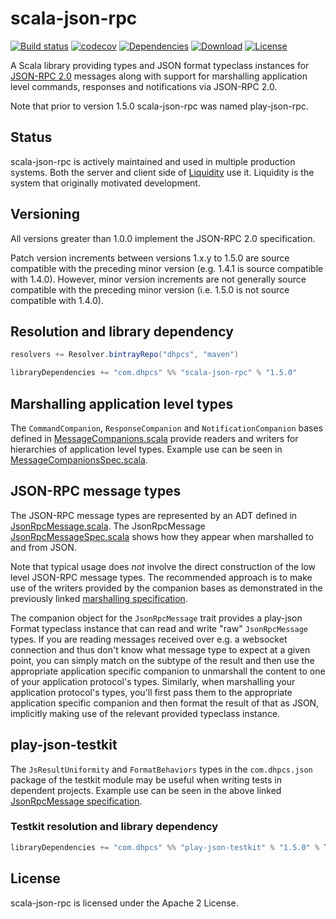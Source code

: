 scala-json-rpc
==============

[![Build status](https://travis-ci.org/dhpcs/scala-json-rpc.svg?branch=master)](https://travis-ci.org/dhpcs/scala-json-rpc)
[![codecov](https://codecov.io/gh/dhpcs/scala-json-rpc/branch/master/graph/badge.svg)](https://codecov.io/gh/dhpcs/scala-json-rpc)
[![Dependencies](https://app.updateimpact.com/badge/835521161172488192/scala-json-rpc-root.svg?config=compile)](https://app.updateimpact.com/latest/835521161172488192/scala-json-rpc-root)
[![Download](https://api.bintray.com/packages/dhpcs/maven/scala-json-rpc/images/download.svg)](https://bintray.com/dhpcs/maven/scala-json-rpc/_latestVersion)
[![License](https://img.shields.io/badge/License-Apache%202.0-blue.svg)](https://opensource.org/licenses/Apache-2.0)

A Scala library providing types and JSON format typeclass instances for
[JSON-RPC 2.0](http://www.jsonrpc.org/specification) messages along with support for marshalling application level
commands, responses and notifications via JSON-RPC 2.0.

Note that prior to version 1.5.0 scala-json-rpc was named play-json-rpc.


Status
------

scala-json-rpc is actively maintained and used in multiple production systems. Both the server and client side of
[Liquidity](https://play.google.com/store/apps/details?id=com.dhpcs.liquidity) use it. Liquidity is the system that
originally motivated development.


Versioning
----------

All versions greater than 1.0.0 implement the JSON-RPC 2.0 specification.

Patch version increments between versions 1.x.y to 1.5.0 are source compatible with the preceding minor version (e.g.
1.4.1 is source compatible with 1.4.0). However, minor version increments are not generally source compatible with the
preceding minor version (i.e. 1.5.0 is not source compatible with 1.4.0).


Resolution and library dependency
---------------------------------

```scala
resolvers += Resolver.bintrayRepo("dhpcs", "maven")

libraryDependencies += "com.dhpcs" %% "scala-json-rpc" % "1.5.0"
```


Marshalling application level types
-----------------------------------

The `CommandCompanion`, `ResponseCompanion` and `NotificationCompanion` bases defined in
[MessageCompanions.scala](../v1.5.0/scala-json-rpc/src/main/scala/com/dhpcs/jsonrpc/MessageCompanions.scala) provide
readers and writers for hierarchies of application level types. Example use can be seen in
[MessageCompanionsSpec.scala](scala-json-rpc/src/test/scala/com/dhpcs/jsonrpc/MessageCompanionsSpec.scala). 


JSON-RPC message types
----------------------

The JSON-RPC message types are represented by an ADT defined in 
[JsonRpcMessage.scala](../v1.5.0/scala-json-rpc/src/main/scala/com/dhpcs/jsonrpc/JsonRpcMessage.scala). The
JsonRpcMessage
[JsonRpcMessageSpec.scala](../v1.5.0/scala-json-rpc/src/test/scala/com/dhpcs/jsonrpc/JsonRpcMessageSpec.scala) shows
how they appear when marshalled to and from JSON.

Note that typical usage does _not_ involve the direct construction of the low level JSON-RPC message types. The
recommended approach is to make use of the writers provided by the companion bases as demonstrated in the previously
linked
[marshalling specification](../v1.5.0/scala-json-rpc/src/test/scala/com/dhpcs/jsonrpc/MessageCompanionsSpec.scala).

The companion object for the `JsonRpcMessage` trait provides a play-json Format typeclass instance that can read and
write "raw" `JsonRpcMessage` types. If you are reading messages received over e.g. a websocket connection and thus
don't know what message type to expect at a given point, you can simply match on the subtype of the result and then use
the appropriate application specific companion to unmarshall the content to one of your application protocol's types.
Similarly, when marshalling your application protocol's types, you'll first pass them to the appropriate application
specific companion and then format the result of that as JSON, implicitly making use of the relevant provided typeclass
instance.


play-json-testkit
-----------------

The `JsResultUniformity` and `FormatBehaviors` types in the `com.dhpcs.json` package of the testkit module may be
useful when writing tests in dependent projects. Example use can be seen in the above linked
[JsonRpcMessage specification](../v1.5.0/scala-json-rpc/src/test/scala/com/dhpcs/jsonrpc/JsonRpcMessageSpec.scala).


### Testkit resolution and library dependency

```scala
libraryDependencies += "com.dhpcs" %% "play-json-testkit" % "1.5.0" % Test
```


License
-------

scala-json-rpc is licensed under the Apache 2 License.

